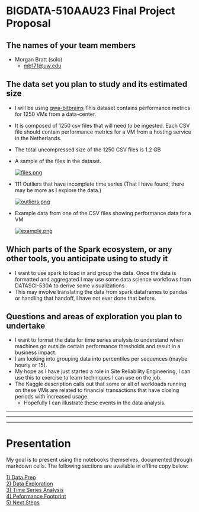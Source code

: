 # BIGDATA-510AAU23 Final Project Proposal #

## The names of your team members ##
- Morgan Bratt (solo)
  - mb171@uw.edu

## The data set you plan to study and its estimated size ##
- I will be using [gwa-bitbrains](https://www.kaggle.com/datasets/gauravdhamane/gwa-bitbrains) This dataset contains performance metrics for 1250 VMs from a data-center.
- It is composed of 1250 csv files that will need to be ingested.  Each CSV file should contain performance metrics for a VM from a hosting service in the Netherlands.
- The total uncompressed size of the 1250 CSV files is 1.2 GB  

- A sample of the files in the dataset.

    [![files.png](https://i.postimg.cc/7hFtvRJK/files.png)](https://postimg.cc/BPCBHMgF)

- 111 Outliers that have incomplete time series (That I have found, there may be more as I explore the data.)

    [![outliers.png](https://i.postimg.cc/GhtwYBCQ/outliers.png)](https://postimg.cc/MXCFJpXM)

- Example data from one of the CSV files showing performance data for a VM

    [![example.png](https://i.postimg.cc/DZtW3VnJ/example.png)](https://postimg.cc/sQ4f5NBs)

## Which parts of the Spark ecosystem, or any other tools, you anticipate using to study it ## 
- I want to use spark to load in and group the data.  Once the data is formatted and aggregated I may use some data science workflows from DATASCI-530A to derive some visualizations
- This may involve translating the data from spark dataframes to pandas or handling that handoff, I have not ever done that before.

## Questions and areas of exploration you plan to undertake ##
- I want to format the data for time series analysis to understand when machines go outside certain performance thresholds and result in a business impact.
- I am looking into grouping data into percentiles per sequences (maybe hourly or 15).
- My hope as I have just started a role in Site Reliability Engineering, I can use this to exercise to learn techniques I can use on the job.
- The Kaggle description calls out that some or all of workloads running on these VMs are related to financial transactions that have closing periods with increased usage.
  - Hopefully I can illustrate these events in the data analysis.

***
***
***

# Presentation #
My goal is to present using the notebooks themselves, documented through markdown cells.  The following sections are available in offline copy below:

[1) Data Prep]()  
[2) Data Exploration]()  
[3) Time Series Analysis]()   
[4) Peformance Footprint]()  
[5) Next Steps]()
